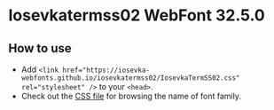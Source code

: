 # Iosevkatermss02 WebFont 32.5.0

## How to use

- Add `<link href="https://iosevka-webfonts.github.io/iosevkatermss02/IosevkaTermSS02.css" rel="stylesheet" />` to your `<head>`.
- Check out the [CSS file](./IosevkaTermSS02.css) for browsing the name of font family.
